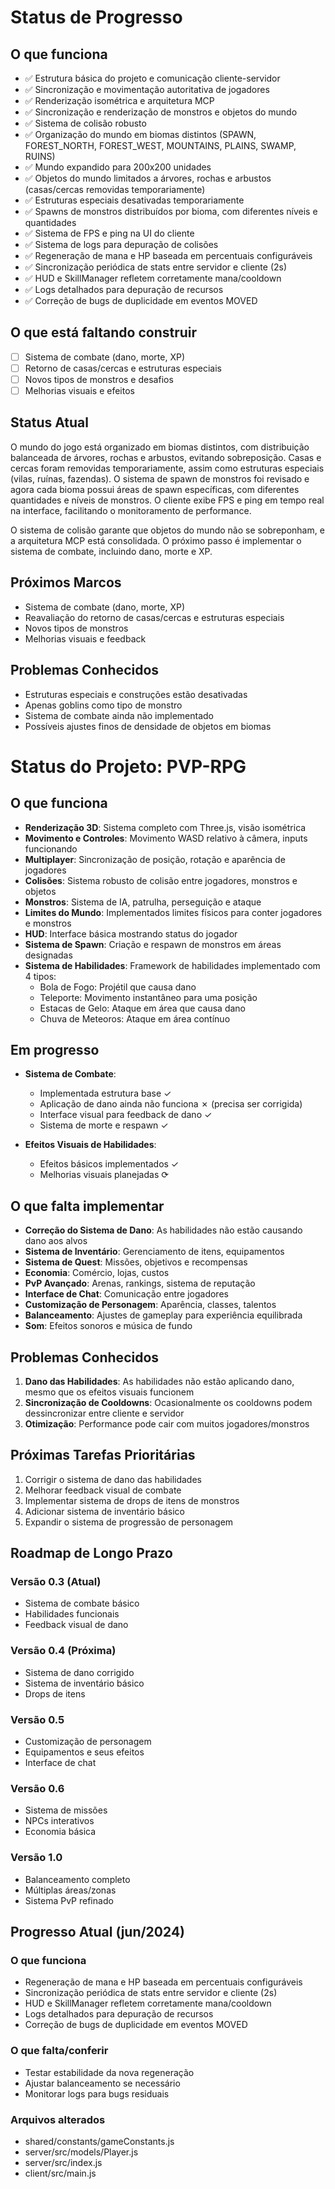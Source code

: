 # Status de Progresso

## O que funciona
- ✅ Estrutura básica do projeto e comunicação cliente-servidor
- ✅ Sincronização e movimentação autoritativa de jogadores
- ✅ Renderização isométrica e arquitetura MCP
- ✅ Sincronização e renderização de monstros e objetos do mundo
- ✅ Sistema de colisão robusto
- ✅ Organização do mundo em biomas distintos (SPAWN, FOREST_NORTH, FOREST_WEST, MOUNTAINS, PLAINS, SWAMP, RUINS)
- ✅ Mundo expandido para 200x200 unidades
- ✅ Objetos do mundo limitados a árvores, rochas e arbustos (casas/cercas removidas temporariamente)
- ✅ Estruturas especiais desativadas temporariamente
- ✅ Spawns de monstros distribuídos por bioma, com diferentes níveis e quantidades
- ✅ Sistema de FPS e ping na UI do cliente
- ✅ Sistema de logs para depuração de colisões
- ✅ Regeneração de mana e HP baseada em percentuais configuráveis
- ✅ Sincronização periódica de stats entre servidor e cliente (2s)
- ✅ HUD e SkillManager refletem corretamente mana/cooldown
- ✅ Logs detalhados para depuração de recursos
- ✅ Correção de bugs de duplicidade em eventos MOVED

## O que está faltando construir
- [ ] Sistema de combate (dano, morte, XP)
- [ ] Retorno de casas/cercas e estruturas especiais
- [ ] Novos tipos de monstros e desafios
- [ ] Melhorias visuais e efeitos

## Status Atual
O mundo do jogo está organizado em biomas distintos, com distribuição balanceada de árvores, rochas e arbustos, evitando sobreposição. Casas e cercas foram removidas temporariamente, assim como estruturas especiais (vilas, ruínas, fazendas). O sistema de spawn de monstros foi revisado e agora cada bioma possui áreas de spawn específicas, com diferentes quantidades e níveis de monstros. O cliente exibe FPS e ping em tempo real na interface, facilitando o monitoramento de performance.

O sistema de colisão garante que objetos do mundo não se sobreponham, e a arquitetura MCP está consolidada. O próximo passo é implementar o sistema de combate, incluindo dano, morte e XP.

## Próximos Marcos
- Sistema de combate (dano, morte, XP)
- Reavaliação do retorno de casas/cercas e estruturas especiais
- Novos tipos de monstros
- Melhorias visuais e feedback

## Problemas Conhecidos
- Estruturas especiais e construções estão desativadas
- Apenas goblins como tipo de monstro
- Sistema de combate ainda não implementado
- Possíveis ajustes finos de densidade de objetos em biomas 

# Status do Projeto: PVP-RPG

## O que funciona

- **Renderização 3D**: Sistema completo com Three.js, visão isométrica
- **Movimento e Controles**: Movimento WASD relativo à câmera, inputs funcionando
- **Multiplayer**: Sincronização de posição, rotação e aparência de jogadores
- **Colisões**: Sistema robusto de colisão entre jogadores, monstros e objetos
- **Monstros**: Sistema de IA, patrulha, perseguição e ataque
- **Limites do Mundo**: Implementados limites físicos para conter jogadores e monstros
- **HUD**: Interface básica mostrando status do jogador
- **Sistema de Spawn**: Criação e respawn de monstros em áreas designadas
- **Sistema de Habilidades**: Framework de habilidades implementado com 4 tipos:
  - Bola de Fogo: Projétil que causa dano
  - Teleporte: Movimento instantâneo para uma posição
  - Estacas de Gelo: Ataque em área que causa dano
  - Chuva de Meteoros: Ataque em área contínuo

## Em progresso

- **Sistema de Combate**: 
  - Implementada estrutura base ✓
  - Aplicação de dano ainda não funciona ✗ (precisa ser corrigida)
  - Interface visual para feedback de dano ✓
  - Sistema de morte e respawn ✓

- **Efeitos Visuais de Habilidades**:
  - Efeitos básicos implementados ✓
  - Melhorias visuais planejadas ⟳

## O que falta implementar

- **Correção do Sistema de Dano**: As habilidades não estão causando dano aos alvos
- **Sistema de Inventário**: Gerenciamento de itens, equipamentos
- **Sistema de Quest**: Missões, objetivos e recompensas
- **Economia**: Comércio, lojas, custos
- **PvP Avançado**: Arenas, rankings, sistema de reputação
- **Interface de Chat**: Comunicação entre jogadores
- **Customização de Personagem**: Aparência, classes, talentos
- **Balanceamento**: Ajustes de gameplay para experiência equilibrada
- **Som**: Efeitos sonoros e música de fundo

## Problemas Conhecidos

1. **Dano das Habilidades**: As habilidades não estão aplicando dano, mesmo que os efeitos visuais funcionem
2. **Sincronização de Cooldowns**: Ocasionalmente os cooldowns podem dessincronizar entre cliente e servidor
3. **Otimização**: Performance pode cair com muitos jogadores/monstros

## Próximas Tarefas Prioritárias

1. Corrigir o sistema de dano das habilidades
2. Melhorar feedback visual de combate
3. Implementar sistema de drops de itens de monstros
4. Adicionar sistema de inventário básico
5. Expandir o sistema de progressão de personagem

## Roadmap de Longo Prazo

### Versão 0.3 (Atual)
- Sistema de combate básico
- Habilidades funcionais
- Feedback visual de dano

### Versão 0.4 (Próxima)
- Sistema de dano corrigido
- Sistema de inventário básico
- Drops de itens

### Versão 0.5
- Customização de personagem
- Equipamentos e seus efeitos
- Interface de chat

### Versão 0.6
- Sistema de missões
- NPCs interativos
- Economia básica

### Versão 1.0
- Balanceamento completo
- Múltiplas áreas/zonas
- Sistema PvP refinado

## Progresso Atual (jun/2024)

### O que funciona
- Regeneração de mana e HP baseada em percentuais configuráveis
- Sincronização periódica de stats entre servidor e cliente (2s)
- HUD e SkillManager refletem corretamente mana/cooldown
- Logs detalhados para depuração de recursos
- Correção de bugs de duplicidade em eventos MOVED

### O que falta/conferir
- Testar estabilidade da nova regeneração
- Ajustar balanceamento se necessário
- Monitorar logs para bugs residuais

### Arquivos alterados
- shared/constants/gameConstants.js
- server/src/models/Player.js
- server/src/index.js
- client/src/main.js 